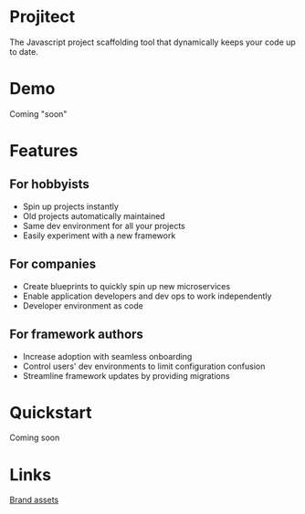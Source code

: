 Projitect
=========

The Javascript project scaffolding tool that dynamically keeps your code up to date.

# Demo

Coming "soon"

# Features

## For hobbyists

* Spin up projects instantly
* Old projects automatically maintained
* Same dev environment for all your projects
* Easily experiment with a new framework

## For companies

* Create blueprints to quickly spin up new microservices
* Enable application developers and dev ops to work independently
* Developer environment as code

## For framework authors

* Increase adoption with seamless onboarding
* Control users' dev environments to limit configuration confusion
* Streamline framework updates by providing migrations

# Quickstart

Coming soon

# Links
[Brand assets](brand.md)
